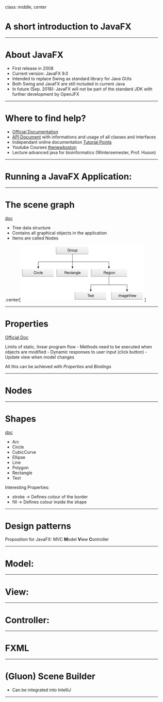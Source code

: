 
class: middle, center

# A short introduction to JavaFX

---
# About JavaFX

- First release in 2008
- Current version: JavaFX 9.0 
- Intended to replace Swing as standard library for Java GUIs
- Both Swing and JavaFX are still included in current Java 
- In future (Sep. 2018): JavaFX will not be part of the standard JDK with further development by OpenJFX 

---
# Where to find help? 

- [Official Documentation](https://docs.oracle.com/javase/8/javase-clienttechnologies.htm)
- [API Document](https://docs.oracle.com/javase/8/javafx/api/overview-summary.html) with informations and usage of all classes and interfaces
- Independant online documentation [Tutorial Points](https://www.tutorialspoint.com/javafx/index.htm)
- Youtube Courses [thenewboston](https://www.youtube.com/watch?v=FLkOX4Eez6o)
- Lecture advanced java for bioinformatics (Wintersemester, Prof. Huson)

---
# Running a JavaFX Application:


---
# The scene graph
[doc](https://docs.oracle.com/javafx/2/scenegraph/jfxpub-scenegraph.htm)

* Tree data structure
* Contains all graphical objects in the application
* Items are called Nodes

.center[![alt text](img/scenegraph.png)]

---
# Properties

[Official Doc](https://docs.oracle.com/javafx/2/binding/jfxpub-binding.htm)

Limits of static, linear program flow
    - Methods need to be executed when objects are modified
    - Dynamic responses to user input (click button)
    - Update view when model changes

All this can be achieved with *Properties* and *Bindings*

---
# Nodes


---

# Shapes

[doc](https://docs.oracle.com/javase/8/javafx/api/javafx/scene/shape/Shape.html)

* Arc
* Circle
* CubicCurve
* Ellipse
* Line
* Polygon
* Rectangle
* Text

Interesting Properties:
- stroke -> Defines colour of the border 
- fill -> Defines colour inside the shape

---

# Design patterns

Proposition for JavaFX: MVC **M**odel **V**iew **C**ontroller



---
# Model:

---
# View:

---
# Controller:


---
# FXML



---
# (Gluon) Scene Builder

- Can be integrated into IntelliJ


---







